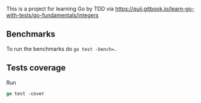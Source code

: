 This is a project for learning Go by TDD via https://quii.gitbook.io/learn-go-with-tests/go-fundamentals/integers


## Benchmarks

To run the benchmarks do `go test -bench=.`

## Tests coverage

Run 
```go
go test -cover
```